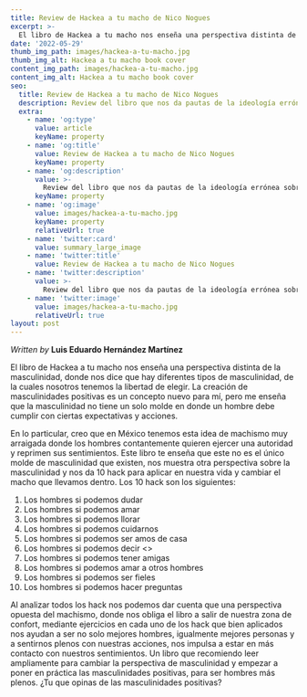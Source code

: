 ```yaml
---
title: Review de Hackea a tu macho de Nico Nogues   
excerpt: >-
  El libro de Hackea a tu macho nos enseña una perspectiva distinta de la masculinidad, donde nos dice que hay diferentes tipos de masculinidad, de la cuales nosotros tenemos la libertad de elegir. La creación de masculinidades positivas es un concepto nuevo para mí, pero me enseña que la masculinidad no tiene un solo molde en donde un hombre debe cumplir con ciertas expectativas y acciones.
date: '2022-05-29'
thumb_img_path: images/hackea-a-tu-macho.jpg
thumb_img_alt: Hackea a tu macho book cover
content_img_path: images/hackea-a-tu-macho.jpg
content_img_alt: Hackea a tu macho book cover
seo:
  title: Review de Hackea a tu macho de Nico Nogues
  description: Review del libro que nos da pautas de la ideología errónea sobre el machismo hoy en día y la importancia de la masculinidad en la sociedad.
  extra:
    - name: 'og:type'
      value: article
      keyName: property
    - name: 'og:title'
      value: Review de Hackea a tu macho de Nico Nogues
      keyName: property
    - name: 'og:description'
      value: >-
        Review del libro que nos da pautas de la ideología errónea sobre el machismo hoy en día y la importancia de la masculinidad en la sociedad.
      keyName: property
    - name: 'og:image'
      value: images/hackea-a-tu-macho.jpg
      keyName: property
      relativeUrl: true
    - name: 'twitter:card'
      value: summary_large_image
    - name: 'twitter:title'
      value: Review de Hackea a tu macho de Nico Nogues
    - name: 'twitter:description'
      value: >-
        Review del libro que nos da pautas de la ideología errónea sobre el machismo hoy en día y la importancia de la masculinidad en la sociedad.
    - name: 'twitter:image'
      value: images/hackea-a-tu-macho.jpg
      relativeUrl: true
layout: post
---
```


*Written by* **Luis Eduardo Hernández Martínez**

El libro de Hackea a tu macho nos enseña una perspectiva distinta de la masculinidad, donde nos dice que hay diferentes tipos de masculinidad, de la cuales nosotros tenemos la libertad de elegir. La creación de masculinidades positivas es un concepto nuevo para mí, pero me enseña que la masculinidad no tiene un solo molde en donde un hombre debe cumplir con ciertas expectativas y acciones. 

En lo particular, creo que en México tenemos esta idea de machismo muy arraigada donde los hombres contantemente quieren ejercer una autoridad y reprimen sus sentimientos. Este libro te enseña que este no es el único molde de masculinidad que existen, nos muestra otra perspectiva sobre la masculinidad y nos da 10 hack para aplicar en nuestra vida y cambiar el macho que llevamos dentro. 
Los 10 hack son los siguientes:

1.	Los hombres si podemos dudar
2.	Los hombres si podemos amar
3.	Los hombres si podemos llorar
4.	Los hombres si podemos cuidarnos 
5.	Los hombres si podemos ser amos de casa 
6.	Los hombres si podemos decir <<No>>
7.	Los hombres si podemos tener amigas
8.	Los hombres si podemos amar a otros hombres
9.	Los hombres si podemos ser fieles 
10.	Los hombres si podemos hacer preguntas

Al analizar todos los hack nos podemos dar cuenta que una perspectiva opuesta del machismo, donde nos obliga el libro a salir de nuestra zona de confort, mediante ejercicios en cada uno de los hack que bien aplicados nos ayudan a ser no solo mejores hombres, igualmente mejores personas y a sentirnos plenos con nuestras acciones, nos impulsa a estar en más contacto con nuestros sentimientos.
Un libro que recomiendo leer ampliamente para cambiar la perspectiva de masculinidad y empezar a poner en práctica las masculinidades positivas, para ser hombres más plenos. 
¿Tu que opinas de las masculinidades positivas?
